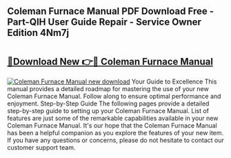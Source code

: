 ## Coleman Furnace Manual PDF Download Free - Part-QIH User Guide Repair - Service Owner Edition 4Nm7j

# <h2><a href="http://bc3887.oget.top/?id=Coleman+Furnace+Manual">🔗Download New 👉🔴 Coleman Furnace Manual</a></h2>

[![Coleman Furnace Manual new download](https://i.imgur.com/5g1atiW.png)](http://bc3887.oget.top/?id=Coleman+Furnace+Manual)
Your Guide to Excellence This manual provides a detailed roadmap for mastering the use of your new Coleman Furnace Manual. Follow along to ensure optimal performance and enjoyment. Step-by-Step Guide The following pages provide a detailed step-by-step guide to setting up your Coleman Furnace Manual. List of features are just some of the remarkable capabilities available in your new Coleman Furnace Manual. It's our hope that the Coleman Furnace Manual has been a helpful companion as you explore the features of your new item. If you have any questions or concerns, please do not hesitate to contact our customer support team.
